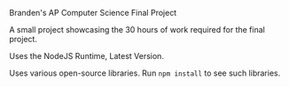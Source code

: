 Branden's AP Computer Science Final Project

A small project showcasing the 30 hours of work required for the final project.

Uses the NodeJS Runtime, Latest Version.

Uses various open-source libraries. Run ``npm install`` to see such libraries.